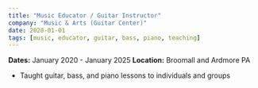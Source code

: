 ```yaml
---
title: "Music Educator / Guitar Instructor"
company: "Music & Arts (Guitar Center)"
date: 2020-01-01
tags: [music, educator, guitar, bass, piano, teaching]
---
```


**Dates:** January 2020 - January 2025
**Location:** Broomall and Ardmore PA

- Taught guitar, bass, and piano lessons to individuals and groups